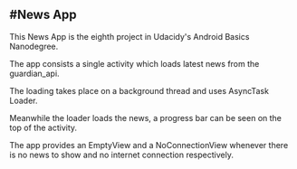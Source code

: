 #News App
--------------
This News App is the eighth project in Udacidy's Android Basics Nanodegree.


The app consists a single activity which loads latest news from the guardian_api.


The loading takes place on a background thread and uses AsyncTask Loader.


Meanwhile the loader loads the news, a progress bar can be seen on the top of the activity.


The app provides an EmptyView and a NoConnectionView whenever there is no news to show and no internet connection respectively.

